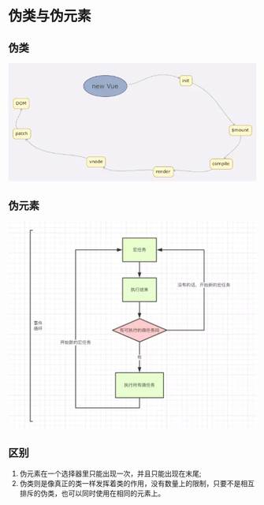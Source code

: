 # 伪类与伪元素

## 伪类

![](../.gitbook/assets/image%20%28190%29.png)

## 伪元素

![](../.gitbook/assets/image%20%2853%29.png)

## 区别

1. 伪元素在一个选择器里只能出现一次，并且只能出现在末尾;
2. 伪类则是像真正的类一样发挥着类的作用，没有数量上的限制，只要不是相互排斥的伪类，也可以同时使用在相同的元素上。

